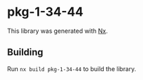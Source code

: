# pkg-1-34-44

This library was generated with [Nx](https://nx.dev).

## Building

Run `nx build pkg-1-34-44` to build the library.

